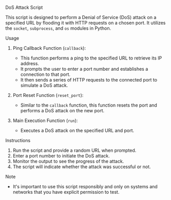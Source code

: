 
DoS Attack Script

This script is designed to perform a Denial of Service (DoS) attack on a specified URL by flooding it with HTTP requests on a chosen port. It utilizes the `socket`, `subprocess`, and `os` modules in Python.

Usage

1. Ping Callback Function (`callback`):
   - This function performs a ping to the specified URL to retrieve its IP address.
   - It prompts the user to enter a port number and establishes a connection to that port.
   - It then sends a series of HTTP requests to the connected port to simulate a DoS attack.

2. Port Reset Function (`reset_port`):
   - Similar to the `callback` function, this function resets the port and performs a DoS attack on the new port.

3. Main Execution Function (`run`):
   - Executes a DoS attack on the specified URL and port.

Instructions

1. Run the script and provide a random URL when prompted.
2. Enter a port number to initiate the DoS attack.
3. Monitor the output to see the progress of the attack.
4. The script will indicate whether the attack was successful or not.

Note
- It's important to use this script responsibly and only on systems and networks that you have explicit permission to test.

